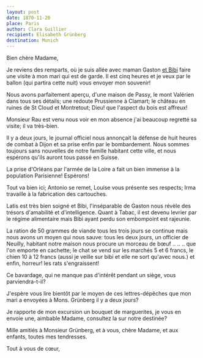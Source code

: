 ```yaml
---
layout: post
date: 1870-11-20
place: Paris
author: Clara Guillier
recipient: Elisabeth Grünberg
destination: Munich
---
```


Bien chère Madame,

Je reviens des remparts, où je suis allée avec maman Gaston
<ins class="straight">et Bibi</ins> faire une visite à mon mari qui est de
garde.
Il est cinq heures et je veux par le ballon (qui partira cette nuit) vous
envoyer mon souvenir!

Nous avons parfaitement aperçu, d'une maison de Passy, le mont Valérien dans
tous ses détails; une redoute Prussienne à Clamart; le château en ruines de St
Cloud et Montretout; Dieu! que l'aspect du bois est affreux!

Monsieur Rau est venu nous voir en mon absence j'ai beaucoup regretté sa
visite; il va très-bien.

Il y a deux jours, le journal officiel nous annonçait la défense de huit heures
de combat à Dijon et sa prise enfin par le bombardement.
Nous sommes toujours sans nouvelles de notre famille habitant cette ville, et
nous espérons qu'ils auront tous passé en Suisse.

La prise d'Orléans par l'armée de la Loire a fait un bien immense à la
population Parisienne! Espérons!

Tout va bien ici; Antonio se remet, Louise vous présente ses respects; Irma
travaille à la fabrication des cartouches.

Latis est très bien soigné et Bibi, l'inséparable de Gaston nous révèle des
trésors d'amabilité et d'intelligence.
Quant à Tabac, il est devenu levrier par le régime alimentaire mais Bibi ayant
perdu son embompoint est rajeunie.

La ration de 50 grammes de viande tous les trois jours se continue mais nous
avons un moyen qui nous sauve: tous les deux jours, un officier de Neuilly,
habitant notre maison nous procure un morceau de bœuf .. .. .. que l'on emporte
en cachette;
le chat se vend sur les marchés 5 et 6 francs, le chien 10 à 12 francs (aussi
je veille sur bibi et elle ne sort qu'avec nous.) et enfin, horreur! les rats
s'engraissent!

Ce bavardage, qui ne manque pas d'intérêt pendant un siège, vous parviendra-t-il?

J'espère vous lire bientôt par le moyen de ces lettres-dépêches que mon mari
a envoyées à Mons. Grünberg il y a deux jours?

Je rapporte de mon excursion un bouquet de marguerites, je vous en envoie une,
aimbable Madame, consultez la sur notre destinée?

Mille amitiés à Monsieur Grünberg, et à vous, chère Madame, et aux enfants,
toutes mes tendresses.

Tout à vous de cœur,
